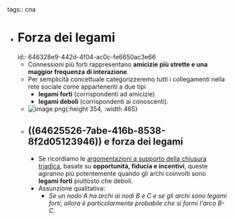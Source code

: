tags:: cna

- # Forza dei legami
  id:: 646328e9-442d-4f04-ac0c-fe6650ac3e66
	- Connessioni più forti rappresentano **amicizie più strette e una maggior frequenza di interazione**.
	- Per semplicità concettuale categorizzeremo tutti i collegamenti nella rete sociale come appartenenti a due tipi
		- **legami forti** (corrispondenti ad amicizie)
		- **legami deboli** (corrispondenti ai conoscenti).
	- ![image.png](../assets/image_1662655251394_0.png){:height 354, :width 465}
	- ## ((64625526-7abe-416b-8538-8f2d05123946)) e forza dei legami
		- Se ricordiamo le [argomentazioni a supporto della chiusura triadica](((631a198f-9eb1-4235-9424-01ed661dbc7c))), basate su **opportunità, fiducia e incentivi**, queste agiranno più potentemente quando gli archi coinvolti sono **legami forti** piuttosto che deboli.
		- Assunzione qualitativa:
			- *Se un nodo A ha archi ai nodi B e C e se gli archi sono legami forti, allora è particolarmente probabile che si formi l'arco B-C*.
